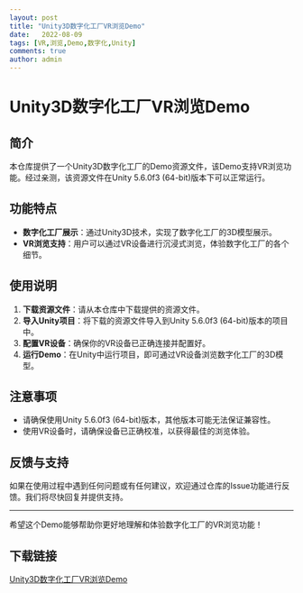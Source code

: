 ```yaml
---
layout: post
title: "Unity3D数字化工厂VR浏览Demo"
date:   2022-08-09
tags: [VR,浏览,Demo,数字化,Unity]
comments: true
author: admin
---
```

# Unity3D数字化工厂VR浏览Demo

## 简介

本仓库提供了一个Unity3D数字化工厂的Demo资源文件，该Demo支持VR浏览功能。经过亲测，该资源文件在Unity 5.6.0f3 (64-bit)版本下可以正常运行。

## 功能特点

- **数字化工厂展示**：通过Unity3D技术，实现了数字化工厂的3D模型展示。
- **VR浏览支持**：用户可以通过VR设备进行沉浸式浏览，体验数字化工厂的各个细节。

## 使用说明

1. **下载资源文件**：请从本仓库中下载提供的资源文件。
2. **导入Unity项目**：将下载的资源文件导入到Unity 5.6.0f3 (64-bit)版本的项目中。
3. **配置VR设备**：确保你的VR设备已正确连接并配置好。
4. **运行Demo**：在Unity中运行项目，即可通过VR设备浏览数字化工厂的3D模型。

## 注意事项

- 请确保使用Unity 5.6.0f3 (64-bit)版本，其他版本可能无法保证兼容性。
- 使用VR设备时，请确保设备已正确校准，以获得最佳的浏览体验。

## 反馈与支持

如果在使用过程中遇到任何问题或有任何建议，欢迎通过仓库的Issue功能进行反馈。我们将尽快回复并提供支持。

---

希望这个Demo能够帮助你更好地理解和体验数字化工厂的VR浏览功能！

## 下载链接

[Unity3D数字化工厂VR浏览Demo](https://pan.quark.cn/s/03ca171a8e69)